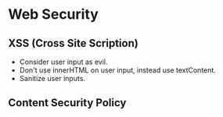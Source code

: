 # Web Security

## XSS (Cross Site Scription)
- Consider user input as evil.
- Don't use innerHTML on user input, instead use textContent.
- Sanitize user inputs.

## Content Security Policy
